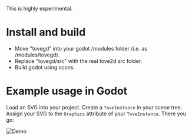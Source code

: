 This is highly experimental.

# Install and build

* Move "tovegd" into your godot /modules folder (i.e. as /modules/tovegd).
* Replace "tovegd/src" with the real tove2d src folder.
* Build godot using scons.

# Example usage in Godot

Load an SVG into your project. Create a `ToveInstance` in your scene tree. Assign your SVG to the `Graphics` attribute of your `ToveInstance`. There you go:

![Demo](https://github.com/poke1024/tove2d/blob/master/docs/images/demos/godot-sample.png)
